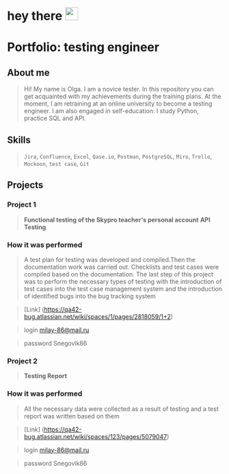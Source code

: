 <h1>
  hey there
  <img src="https://media.giphy.com/media/hvRJCLFzcasrR4ia7z/giphy.gif" width="30px"/>
</h1>

# Portfolio: testing engineer
## About me
>Hi! My name is Olga. I am a novice tester. In this repository you can get acquainted with my achievements during the training plans.
>At the moment, I am retraining at an online university to become a testing engineer.
>I am also engaged in self-education: I study Python, practice SQL and API.
## Skills
>``Jira``, ``Confluence``, ``Excel``, ``Qase.io``, ``Postman``, ``PostgreSQL``,
``Miro``, ``Trello``, ``Mockoon``, ``test case``, ``Git``
## Projects
### Project 1
>**Functional testing of the Skypro teacher's personal account**
>**API Testing**
### How it was performed
>A test plan for testing was developed and compiled.Then the documentation work was carried out. Checklists and test cases were compiled based on the documentation. The last step of this project was to perform the necessary types of testing with the introduction of test cases into the test case management system and the introduction of identified bugs into the bug tracking system

>[Link] (https://qa42-bug.atlassian.net/wiki/spaces/1/pages/2818059/1+2)

>login milay-86@mail.ru

>password Snegovik86
### Project 2
>**Testing Report**
### How it was performed
>All the necessary data were collected as a result of testing and a test report was written based on them

>[Link] (https://qa42-bug.atlassian.net/wiki/spaces/123/pages/5079047)

>login milay-86@mail.ru

>password Snegovik86
